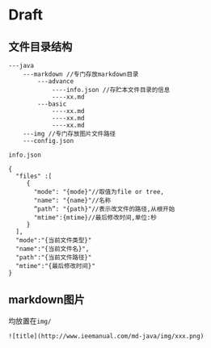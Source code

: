 Draft
=====

文件目录结构
----------

```
---java
	---markdown //专门存放markdown目录
		---advance
			----info.json //存贮本文件目录的信息
			----xx.md
		---basic
			----xx.md
			----xx.md
			----xx.md			
	---img //专门存放图片文件路径
	---config.json
```

`info.json`

```
{
  "files" :[
     {
       "mode": "{mode}"//取值为file or tree,
       "name": "{name}"//名称
       “path”: "{path}"//表示改文件的路径,从根开始
       "mtime":{mtime}//最后修改时间,单位:秒
     }
  ],
  "mode":"{当前文件类型}"
  "name":"{当前文件名}",
  "path":"{当前文件路径}"
  "mtime":"{最后修改时间}"
}
```


markdown图片
-----------

均放置在`img/`

```
![title](http://www.ieemanual.com/md-java/img/xxx.png)
```







	
